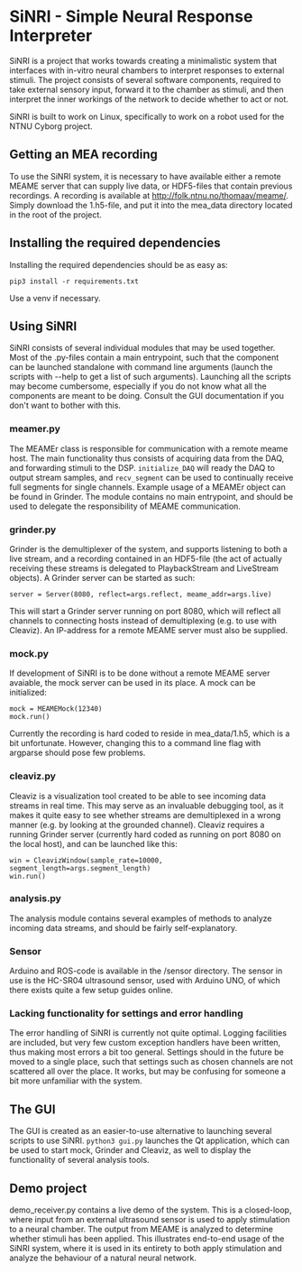 # SiNRI - Simple Neural Response Interpreter

SiNRI is a project that works towards creating a minimalistic system
that interfaces with in-vitro neural chambers to interpret responses
to external stimuli. The project consists of several software
components, required to take external sensory input, forward it to the
chamber as stimuli, and then interpret the inner workings of the
network to decide whether to act or not.

SiNRI is built to work on Linux, specifically to work on a robot used
for the NTNU Cyborg project.

## Getting an MEA recording

To use the SiNRI system, it is necessary to have available either a
remote MEAME server that can supply live data, or HDF5-files that
contain previous recordings. A recording is available at
http://folk.ntnu.no/thomaav/meame/. Simply download the 1.h5-file, and
put it into the mea_data directory located in the root of the project.

## Installing the required dependencies

Installing the required dependencies should be as easy as:

`pip3 install -r requirements.txt`

Use a venv if necessary.

## Using SiNRI

SiNRI consists of several individual modules that may be used
together. Most of the .py-files contain a main entrypoint, such that
the component can be launched standalone with command line arguments
(launch the scripts with --help to get a list of such
arguments). Launching all the scripts may become cumbersome,
especially if you do not know what all the components are meant to be
doing. Consult the GUI documentation if you don't want to bother with
this.

### meamer.py

The MEAMEr class is responsible for communication with a remote meame
host. The main functionality thus consists of acquiring data from the
DAQ, and forwarding stimuli to the DSP. `initialize_DAQ` will ready
the DAQ to output stream samples, and `recv_segment` can be used to
continually receive full segments for single channels. Example usage
of a MEAMEr object can be found in Grinder. The module contains no
main entrypoint, and should be used to delegate the responsibility of
MEAME communication.

### grinder.py

Grinder is the demultiplexer of the system, and supports listening to
both a live stream, and a recording contained in an HDF5-file (the act
of actually receiving these streams is delegated to PlaybackStream and
LiveStream objects). A Grinder server can be started as such:

`server = Server(8080, reflect=args.reflect, meame_addr=args.live)`

This will start a Grinder server running on port 8080, which will
reflect all channels to connecting hosts instead of demultiplexing
(e.g. to use with Cleaviz). An IP-address for a remote MEAME server
must also be supplied.

### mock.py

If development of SiNRI is to be done without a remote MEAME server
avaiable, the mock server can be used in its place. A mock can be initialized:

```
mock = MEAMEMock(12340)
mock.run()
```

Currently the recording is hard coded to reside in mea_data/1.h5,
which is a bit unfortunate. However, changing this to a command line
flag with argparse should pose few problems.

### cleaviz.py

Cleaviz is a visualization tool created to be able to see incoming
data streams in real time. This may serve as an invaluable debugging
tool, as it makes it quite easy to see whether streams are
demultiplexed in a wrong manner (e.g. by looking at the grounded
channel). Cleaviz requires a running Grinder server (currently hard
coded as running on port 8080 on the local host), and can be launched
like this:

```
win = CleavizWindow(sample_rate=10000, segment_length=args.segment_length)
win.run()
```

### analysis.py

The analysis module contains several examples of methods to analyze
incoming data streams, and should be fairly self-explanatory.

### Sensor

Arduino and ROS-code is available in the /sensor directory. The sensor
in use is the HC-SR04 ultrasound sensor, used with Arduino UNO, of
which there exists quite a few setup guides online.

### Lacking functionality for settings and error handling

The error handling of SiNRI is currently not quite optimal. Logging
facilities are included, but very few custom exception handlers have
been written, thus making most errors a bit too general. Settings
should in the future be moved to a single place, such that settings
such as chosen channels are not scattered all over the place. It
works, but may be confusing for someone a bit more unfamiliar with the
system.

## The GUI

The GUI is created as an easier-to-use alternative to launching
several scripts to use SiNRI. `python3 gui.py` launches the Qt
application, which can be used to start mock, Grinder and Cleaviz, as
well to display the functionality of several analysis tools.

## Demo project

demo_receiver.py contains a live demo of the system. This is a
closed-loop, where input from an external ultrasound sensor is used to
apply stimulation to a neural chamber. The output from MEAME is
analyzed to determine whether stimuli has been applied. This
illustrates end-to-end usage of the SiNRI system, where it is used in
its entirety to both apply stimulation and analyze the behaviour of a
natural neural network.